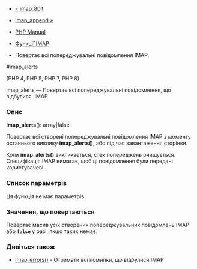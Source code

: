 - [« imap_8bit](function.imap-8bit.md)
- [imap_append »](function.imap-append.md)

- [PHP Manual](index.md)
- [Функції IMAP](ref.imap.md)
- Повертає всі попереджувальні повідомлення IMAP.

#imap_alerts

(PHP 4, PHP 5, PHP 7, PHP 8)

imap_alerts — Повертає всі попереджувальні повідомлення, що відбулися.
IMAP

### Опис

**imap_alerts**(): array\|false

Повертає всі створені попереджувальні повідомлення IMAP з моменту
останнього виклику **imap_alerts()**, або під час завантаження сторінки.

Коли **imap_alerts()** викликається, стек попереджень очищується.
Специфікація IMAP вимагає, щоб ці повідомлення були передані
користувачеві.

### Список параметрів

Ця функція не має параметрів.

### Значення, що повертаються

Повертає масив усіх створених попереджувальних повідомлень IMAP або
**`false`** у разі, якщо таких немає.

### Дивіться також

- [imap_errors()](function.imap-errors.md) - Отримати всі
помилки, що відбулися IMAP
